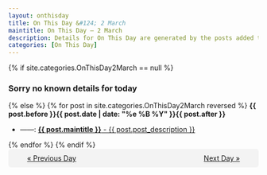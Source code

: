 ```yaml
---
layout: onthisday
title: On This Day &#124; 2 March
maintitle: On This Day — 2 March
description: Details for On This Day are generated by the posts added to the website so the content is subject to changes/updates over time.
categories: [On This Day]
---
```


{% if site.categories.OnThisDay2March == null %}
<h3>Sorry no known details for today</h3>
{% else %}
{% for post in site.categories.OnThisDay2March reversed %}
<strong>{{ post.before }}{{ post.date | date: "%e %B %Y" }}{{ post.after }}</strong>
<ul>
<li> ——: <a class="{{ post.class }}" href="{{ post.url }}"><strong>{{ post.maintitle }}</strong> - {{ post.post_description }}</a></li>
</ul>
{% endfor %}
{% endif %}

<div style="background-color: #f3f3f3; padding: 10px; border-radius: 5px; text-align: center; display: flex; justify-content: space-evenly;">
<a href="/onthisday/03/03-01">« Previous Day</a>
<span style="visibility:hidden;">[ Visit Leap Year February 29 ]</span>
<a href="/onthisday/03/03-03">Next Day »</a>
</div>
